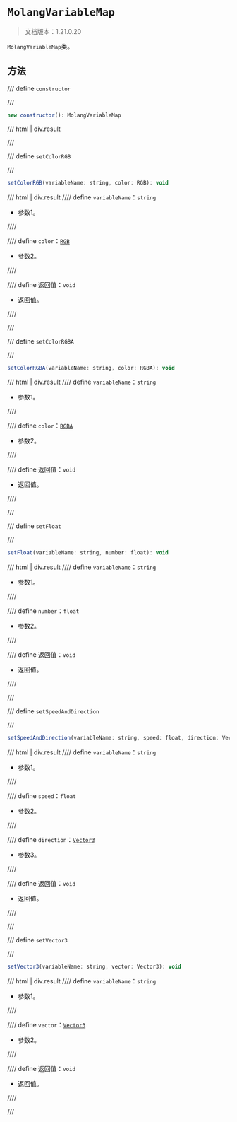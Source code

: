 # `MolangVariableMap`

> 文档版本：1.21.0.20

`MolangVariableMap`类。

## 方法

/// define
`constructor`


///

```js
new constructor(): MolangVariableMap
```

/// html | div.result

///


/// define
`setColorRGB`


///

```js
setColorRGB(variableName: string, color: RGB): void
```

/// html | div.result
//// define
`variableName`：`string`

- 参数1。


////

//// define
`color`：[`RGB`](./rgb.md)

- 参数2。


////

//// define
返回值：`void`

- 返回值。


////

///


/// define
`setColorRGBA`


///

```js
setColorRGBA(variableName: string, color: RGBA): void
```

/// html | div.result
//// define
`variableName`：`string`

- 参数1。


////

//// define
`color`：[`RGBA`](./rgba.md)

- 参数2。


////

//// define
返回值：`void`

- 返回值。


////

///


/// define
`setFloat`


///

```js
setFloat(variableName: string, number: float): void
```

/// html | div.result
//// define
`variableName`：`string`

- 参数1。


////

//// define
`number`：`float`

- 参数2。


////

//// define
返回值：`void`

- 返回值。


////

///


/// define
`setSpeedAndDirection`


///

```js
setSpeedAndDirection(variableName: string, speed: float, direction: Vector3): void
```

/// html | div.result
//// define
`variableName`：`string`

- 参数1。


////

//// define
`speed`：`float`

- 参数2。


////

//// define
`direction`：[`Vector3`](./vector3.md)

- 参数3。


////

//// define
返回值：`void`

- 返回值。


////

///


/// define
`setVector3`


///

```js
setVector3(variableName: string, vector: Vector3): void
```

/// html | div.result
//// define
`variableName`：`string`

- 参数1。


////

//// define
`vector`：[`Vector3`](./vector3.md)

- 参数2。


////

//// define
返回值：`void`

- 返回值。


////

///

